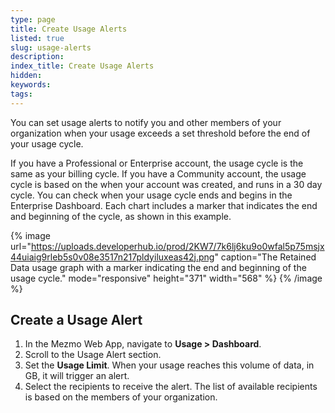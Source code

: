 ```yaml
---
type: page
title: Create Usage Alerts
listed: true
slug: usage-alerts
description: 
index_title: Create Usage Alerts
hidden: 
keywords: 
tags: 
---
```


You can set usage alerts to notify you and other members of your organization when your usage exceeds a set threshold before the end of your usage cycle. 

If you have a Professional or Enterprise account, the usage cycle is the same as your billing cycle. If you have a Community account, the usage cycle is based on the when your account was created, and runs in a 30 day cycle. You can check when your usage cycle ends and begins in the Enterprise Dashboard. Each chart includes a marker that indicates the end and beginning of the cycle, as shown in this example. 

{% image url="https://uploads.developerhub.io/prod/2KW7/7k6lj6ku9o0wfal5p75msjx44uiaig9rleb5s0v08e3517n217pldyiluxeas42j.png" caption="The Retained Data usage graph with a marker indicating the end and beginning of the usage cycle." mode="responsive" height="371" width="568" %}
{% /image %}

## Create a Usage Alert

1. In the Mezmo Web App, navigate to **Usage &gt; Dashboard**. 
2. Scroll to the Usage Alert section. 
3. Set the **Usage Limit**. When your usage reaches this volume of data, in GB, it will trigger an alert. 
4. Select the recipients to receive the alert. The list of available recipients is based on the members of your organization.